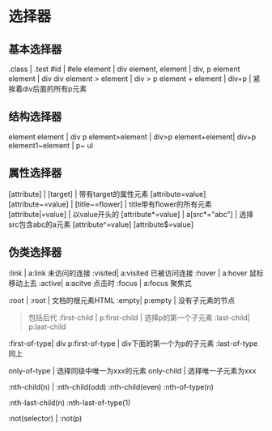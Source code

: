 # 选择器


## 基本选择器
.class | .test
#id | #ele
element | div
element, element | div, p
element element | div div
element > element | div > p
element + element | div+p  | 紧挨着div后面的所有p元素

## 结构选择器
element element | div p
element>element | div>p
element+element| div+p 
element1~element | p~ ul

## 属性选择器
[attribute] | [target] | 带有target的属性元素
[attribute=value] 
[attribute~=value] | [title~=flower] | title带有flower的所有元素
[attribute|=value] | 以value开头的
[attribute*=value] | a[src*="abc"] | 选择src包含abc的a元素
[attribute^=value] 
[attribute$=value]

## 伪类选择器
:link | a:link 未访问的连接
:visited| a:visited 已被访问连接
:hover | a:hover 鼠标移动上去
:active| a:acitve 点击时
:focus | a:focus 聚焦式

:root | :root | 文档的根元素HTML
:empty| p:empty | 没有子元素的节点
> 包括后代
:first-child | p:first-child | 选择p的第一个子元素
:last-child| p:last-child

:first-of-type| div p:first-of-type | div下面的第一个为p的子元素
:last-of-type 同上

only-of-type | 选择同级中唯一为xxx的元素
only-child | 选择唯一子元素为xxx

:nth-child(n) |
:nth-child(odd)
:nth-child(even)
:nth-of-type(n)

:nth-last-child(n)
:nth-last-of-type(1)

:not(selector) | :not(p)